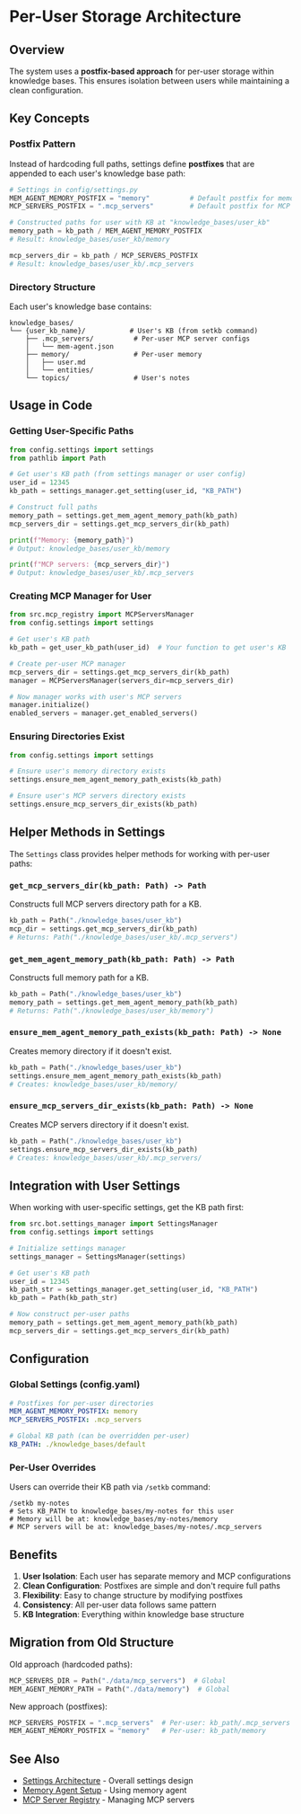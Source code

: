 # Per-User Storage Architecture

## Overview

The system uses a **postfix-based approach** for per-user storage within knowledge bases. This ensures isolation between users while maintaining a clean configuration.

## Key Concepts

### Postfix Pattern

Instead of hardcoding full paths, settings define **postfixes** that are appended to each user's knowledge base path:

```python
# Settings in config/settings.py
MEM_AGENT_MEMORY_POSTFIX = "memory"          # Default postfix for memory
MCP_SERVERS_POSTFIX = ".mcp_servers"         # Default postfix for MCP servers

# Constructed paths for user with KB at "knowledge_bases/user_kb"
memory_path = kb_path / MEM_AGENT_MEMORY_POSTFIX
# Result: knowledge_bases/user_kb/memory

mcp_servers_dir = kb_path / MCP_SERVERS_POSTFIX
# Result: knowledge_bases/user_kb/.mcp_servers
```

### Directory Structure

Each user's knowledge base contains:

```
knowledge_bases/
└── {user_kb_name}/           # User's KB (from setkb command)
    ├── .mcp_servers/          # Per-user MCP server configs
    │   └── mem-agent.json
    ├── memory/                # Per-user memory
    │   ├── user.md
    │   └── entities/
    └── topics/                # User's notes
```

## Usage in Code

### Getting User-Specific Paths

```python
from config.settings import settings
from pathlib import Path

# Get user's KB path (from settings manager or user config)
user_id = 12345
kb_path = settings_manager.get_setting(user_id, "KB_PATH")

# Construct full paths
memory_path = settings.get_mem_agent_memory_path(kb_path)
mcp_servers_dir = settings.get_mcp_servers_dir(kb_path)

print(f"Memory: {memory_path}")
# Output: knowledge_bases/user_kb/memory

print(f"MCP servers: {mcp_servers_dir}")
# Output: knowledge_bases/user_kb/.mcp_servers
```

### Creating MCP Manager for User

```python
from src.mcp_registry import MCPServersManager
from config.settings import settings

# Get user's KB path
kb_path = get_user_kb_path(user_id)  # Your function to get user's KB

# Create per-user MCP manager
mcp_servers_dir = settings.get_mcp_servers_dir(kb_path)
manager = MCPServersManager(servers_dir=mcp_servers_dir)

# Now manager works with user's MCP servers
manager.initialize()
enabled_servers = manager.get_enabled_servers()
```

### Ensuring Directories Exist

```python
from config.settings import settings

# Ensure user's memory directory exists
settings.ensure_mem_agent_memory_path_exists(kb_path)

# Ensure user's MCP servers directory exists
settings.ensure_mcp_servers_dir_exists(kb_path)
```

## Helper Methods in Settings

The `Settings` class provides helper methods for working with per-user paths:

### `get_mcp_servers_dir(kb_path: Path) -> Path`

Constructs full MCP servers directory path for a KB.

```python
kb_path = Path("./knowledge_bases/user_kb")
mcp_dir = settings.get_mcp_servers_dir(kb_path)
# Returns: Path("./knowledge_bases/user_kb/.mcp_servers")
```

### `get_mem_agent_memory_path(kb_path: Path) -> Path`

Constructs full memory path for a KB.

```python
kb_path = Path("./knowledge_bases/user_kb")
memory_path = settings.get_mem_agent_memory_path(kb_path)
# Returns: Path("./knowledge_bases/user_kb/memory")
```

### `ensure_mem_agent_memory_path_exists(kb_path: Path) -> None`

Creates memory directory if it doesn't exist.

```python
kb_path = Path("./knowledge_bases/user_kb")
settings.ensure_mem_agent_memory_path_exists(kb_path)
# Creates: knowledge_bases/user_kb/memory/
```

### `ensure_mcp_servers_dir_exists(kb_path: Path) -> None`

Creates MCP servers directory if it doesn't exist.

```python
kb_path = Path("./knowledge_bases/user_kb")
settings.ensure_mcp_servers_dir_exists(kb_path)
# Creates: knowledge_bases/user_kb/.mcp_servers/
```

## Integration with User Settings

When working with user-specific settings, get the KB path first:

```python
from src.bot.settings_manager import SettingsManager
from config.settings import settings

# Initialize settings manager
settings_manager = SettingsManager(settings)

# Get user's KB path
user_id = 12345
kb_path_str = settings_manager.get_setting(user_id, "KB_PATH")
kb_path = Path(kb_path_str)

# Now construct per-user paths
memory_path = settings.get_mem_agent_memory_path(kb_path)
mcp_servers_dir = settings.get_mcp_servers_dir(kb_path)
```

## Configuration

### Global Settings (config.yaml)

```yaml
# Postfixes for per-user directories
MEM_AGENT_MEMORY_POSTFIX: memory
MCP_SERVERS_POSTFIX: .mcp_servers

# Global KB path (can be overridden per-user)
KB_PATH: ./knowledge_bases/default
```

### Per-User Overrides

Users can override their KB path via `/setkb` command:

```
/setkb my-notes
# Sets KB_PATH to knowledge_bases/my-notes for this user
# Memory will be at: knowledge_bases/my-notes/memory
# MCP servers will be at: knowledge_bases/my-notes/.mcp_servers
```

## Benefits

1. **User Isolation**: Each user has separate memory and MCP configurations
2. **Clean Configuration**: Postfixes are simple and don't require full paths
3. **Flexibility**: Easy to change structure by modifying postfixes
4. **Consistency**: All per-user data follows same pattern
5. **KB Integration**: Everything within knowledge base structure

## Migration from Old Structure

Old approach (hardcoded paths):
```python
MCP_SERVERS_DIR = Path("./data/mcp_servers")  # Global
MEM_AGENT_MEMORY_PATH = Path("./data/memory")  # Global
```

New approach (postfixes):
```python
MCP_SERVERS_POSTFIX = ".mcp_servers"  # Per-user: kb_path/.mcp_servers
MEM_AGENT_MEMORY_POSTFIX = "memory"   # Per-user: kb_path/memory
```

## See Also

- [Settings Architecture](./settings-architecture.md) - Overall settings design
- [Memory Agent Setup](../agents/mem-agent-setup.md) - Using memory agent
- [MCP Server Registry](../agents/mcp-server-registry.md) - Managing MCP servers